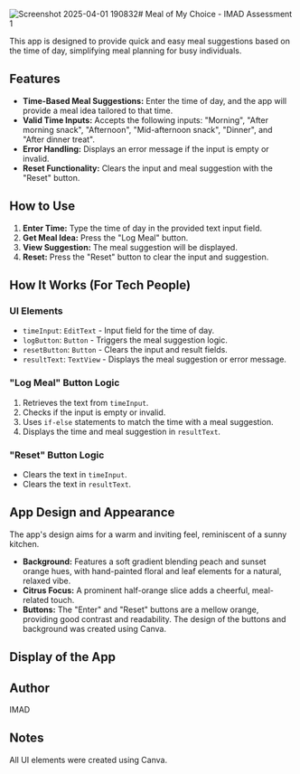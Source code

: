 ![Screenshot 2025-04-01 190832](https://github.com/user-attachments/assets/a37f82b6-35af-49d1-9120-b0bc60c0c385)# Meal of My Choice - IMAD Assessment 1

This app is designed to provide quick and easy meal suggestions based on the time of day, simplifying meal planning for busy individuals.

## Features

* **Time-Based Meal Suggestions:** Enter the time of day, and the app will provide a meal idea tailored to that time.
* **Valid Time Inputs:** Accepts the following inputs: "Morning", "After morning snack", "Afternoon", "Mid-afternoon snack", "Dinner", and "After dinner treat".
* **Error Handling:** Displays an error message if the input is empty or invalid.
* **Reset Functionality:** Clears the input and meal suggestion with the "Reset" button.

## How to Use

1.  **Enter Time:** Type the time of day in the provided text input field.
2.  **Get Meal Idea:** Press the "Log Meal" button.
3.  **View Suggestion:** The meal suggestion will be displayed.
4.  **Reset:** Press the "Reset" button to clear the input and suggestion.

## How It Works (For Tech People)

### UI Elements

* `timeInput`: `EditText` - Input field for the time of day.
* `logButton`: `Button` - Triggers the meal suggestion logic.
* `resetButton`: `Button` - Clears the input and result fields.
* `resultText`: `TextView` - Displays the meal suggestion or error message.

### "Log Meal" Button Logic

1.  Retrieves the text from `timeInput`.
2.  Checks if the input is empty or invalid.
3.  Uses `if-else` statements to match the time with a meal suggestion.
4.  Displays the time and meal suggestion in `resultText`.

### "Reset" Button Logic

* Clears the text in `timeInput`.
* Clears the text in `resultText`.

## App Design and Appearance

The app's design aims for a warm and inviting feel, reminiscent of a sunny kitchen.

* **Background:** Features a soft gradient blending peach and sunset orange hues, with hand-painted floral and leaf elements for a natural, relaxed vibe.
* **Citrus Focus:** A prominent half-orange slice adds a cheerful, meal-related touch.
* **Buttons:** The "Enter" and "Reset" buttons are a mellow orange, providing good contrast and readability. The design of the buttons and background was created using Canva.

## Display of the App


## Author

IMAD

## Notes

All UI elements were created using Canva.

